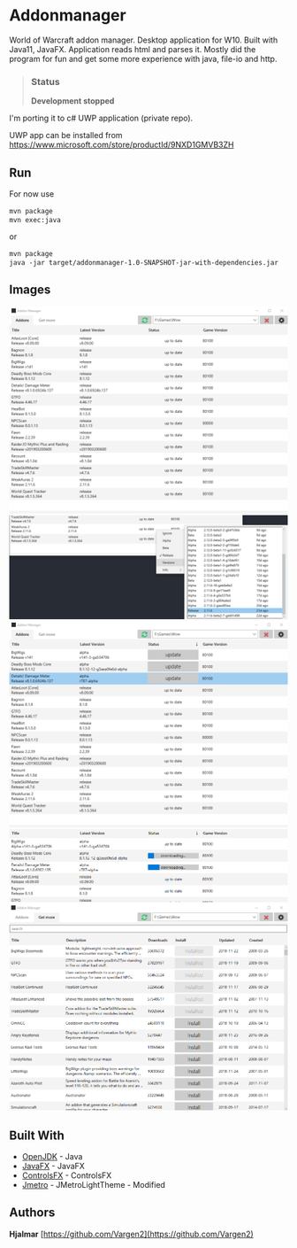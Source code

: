 # Addonmanager

World of Warcraft addon manager. Desktop application for W10. Built with Java11, JavaFX. Application reads html and parses it.
Mostly did the program for fun and get some more experience with java, file-io and http. 

> ### Status
> **Development stopped**

I'm porting it to c# UWP application (private repo).

UWP app can be installed from https://www.microsoft.com/store/productId/9NXD1GMVB3ZH

## Run

For now use
```
mvn package
mvn exec:java
```
or
```
mvn package
java -jar target/addonmanager-1.0-SNAPSHOT-jar-with-dependencies.jar
```

## Images

![Alt text](/readme/img1.png?raw=true "Optional Title")
![Alt text](/readme/img2.png?raw=true "Optional Title")
![Alt text](/readme/img3.png?raw=true "Optional Title")
![Alt text](/readme/img4.png?raw=true "Optional Title")
![Alt text](/readme/img5.png?raw=true "Optional Title")

## Built With

* [OpenJDK](https://openjdk.java.net/) - Java
* [JavaFX](https://openjfx.io/) - JavaFX
* [ControlsFX](https://github.com/controlsfx/controlsfx) - ControlsFX
* [Jmetro](https://github.com/JFXtras/jfxtras-styles) - JMetroLightTheme - Modified

## Authors

**Hjalmar** [https://github.com/Vargen2](https://github.com/Vargen2)
